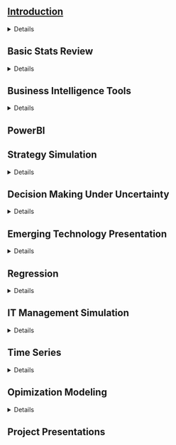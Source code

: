 
## [Introduction](https://gannawag.github.io/IR_management_analytics/lectures/Lecture%201%20Introduction.html#/title-slide)

<details>
*BA Chapter 1 Introduction to Business Analytics*
</details>

## Basic Stats Review

<details>
*AI Chapter 1-2: The Age of AI; Rethinking the Firm*

*BA Chapter 2-3 Describing the Distribution of a Variables; Finding Relationships among Variables*
</details>

## Business Intelligence Tools

<details>
*AI Chapter 3-4 the AI Factory; Re-architecting the Firm*

*BA Chapter 4 Business Intelligence (BI) Tools for Data Analysis*
</details>

## PowerBI

## Strategy Simulation

<details>
*AI 5-6 Becoming an AI company; Strategy for a New Age*

*Data Analytics Simulation: Strategic Decision Making*
</details>

## Decision Making Under Uncertainty

<details>
*Data Analytics Simulation Debrief* 

*BA Chapter 6 Decision Making under Uncertainty*
</details>

## Emerging Technology Presentation

<details>
*AI Chapter 7-8 Strategic Collisions; the Ethics of Digital Scale, Scope and Learning*
</details>

## Regression

<details>
*BA Chapter 10 Estimating Relationships* 

*BA Chapter 11 Regression Analysis: Statistical Inference*
</details>

## IT Management Simulation

<details>
*AI Chapter 9-10 the New Meta; A Leadership Mandate*
</details>

## Time Series

<details>
*BA Chapter 12 Time Series Analysis and Forecasting*
</details>

## Opimization Modeling

<details>
*BA Chapter 13 Introduction to Optimization Modeling*
</details>

## Project Presentations